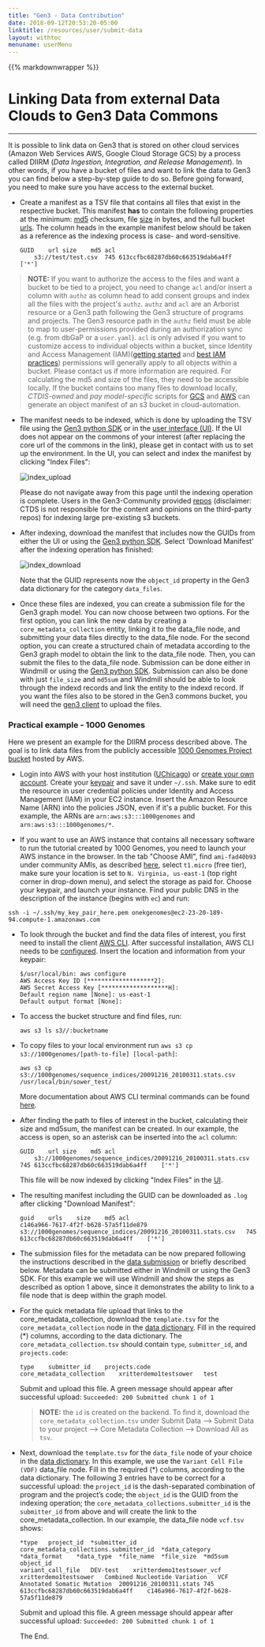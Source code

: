 ```yaml
---
title: "Gen3 - Data Contribution"
date: 2018-09-12T20:53:20-05:00
linktitle: /resources/user/submit-data
layout: withtoc
menuname: userMenu
---
```

{{% markdownwrapper %}}
# Linking Data from external Data Clouds to Gen3 Data Commons
***

It is possible to link data on Gen3 that is stored on other cloud services (Amazon Web Services AWS, Google Cloud Storage GCS) by a process called DIIRM (*Data Ingestion, Integration, and Release Management*). In other words, if you have a bucket of files and want to link the data to Gen3 you can find below a step-by-step guide to do so. Before going forward, you need to make sure you have access to the external bucket.

- Create a manifest as a TSV file that contains all files that exist in the respective bucket. This manifest **has** to contain the following properties at the minimum: <ins>md5</ins> checksum, file <ins>size</ins> in bytes, and the full bucket <ins>urls</ins>. The column heads in the example manifest below should be taken as a reference as the indexing process is case- and word-sensitive.

    ```
    GUID	url	size	md5	acl
     	s3://test/test.csv	745	613ccfbc68287db60c663519dab6a4ff	['*']
    ```

>__NOTE:__ If you want to authorize the access to the files and want a bucket to be tied to a project, you need to change `acl` and/or insert a column with `authz` as column head to add consent groups and index all the files with the project's `authz`.
`authz` and `acl` are an Arborist resource or a Gen3 path following the Gen3 structure of programs and projects. The Gen3 resource path in the `authz` field must be able to map to user-permissions provided during an authorization sync (e.g. from dbGaP or a `user.yaml`). `acl` is only advised if you want to customize access to individual objects within a bucket, since Identity and Access Management (IAM)([getting started](https://docs.aws.amazon.com/IAM/latest/UserGuide/getting-started_create-admin-group.html) and [best IAM practices](https://docs.aws.amazon.com/IAM/latest/UserGuide/best-practices.html)) permissions will generally apply to all objects within a bucket. Please contact us if more information are required.
For calculating the md5 and size of the files, they need to be accessible locally. If the bucket contains too many files to download locally, *CTDIS-owned* and *pay model-specific* scripts for [GCS](https://github.com/uc-cdis/cloud-automation/blob/master/doc/gcp-bucket-manifest.md) and [AWS](https://github.com/uc-cdis/cloud-automation/blob/master/doc/bucket-manifest.md) can generate an object manifest of an s3 bucket in cloud-automation.

- The manifest needs to be indexed, which is done by uploading the TSV file using the [Gen3 python SDK](https://github.com/uc-cdis/gen3sdk-python/blob/master/README.md#indexing-manifest) or in the [user interface (UI)](https://gen3.datacommons.io/indexing). If the UI does not appear on the commons of your interest (after replacing the core url of the commons in the link), please get in contact with us to set up the environment. In the UI, you can select and index the manifest by clicking "Index Files":

    ![index_upload](http://alpha.gen3.org/resources/user/submit-data/index_upload.png)

    Please do not navigate away from this page until the indexing operation is complete.
    Users in the Gen3-Community provided [repos](https://github.com/jacquayj/gen3-s3indexer-extramural) (disclaimer: CTDS is not responsible for the content and opinions on the third-party repos) for indexing large pre-existing s3 buckets.

- After indexing, download the manifest that includes now the GUIDs from either the UI or using the [Gen3 python SDK](https://github.com/uc-cdis/gen3sdk-python/blob/master/README.md#download-manifest). Select 'Download Manifest' after the indexing operation has finished:

    ![index_download](http://alpha.gen3.org/resources/user/submit-data/manifest_download.png)

    Note that the GUID represents now the `object_id` property in the Gen3 data dictionary for the category `data_files`.


<!---(If you are using cloud-automation, bullets 2 and 3 are done by a [Sower job](https://github.com/uc-cdis/sower-jobs/blob/master/README.md#manifest-indexing).)-->

- Once these files are indexed, you can create a submission file for the Gen3 graph model. You can now choose between two options.
For the first option, you can link the new data by creating a `core_metadata_collection` entity, linking it to the data_file node, and submitting your data files directly to the data_file node. For the second option, you can create a structured chain of metadata according to the Gen3 graph model to obtain the link to the data_file node. Then, you can submit the files to the data_file node. Submission can be done either in Windmill or using the [Gen3 python SDK](https://uc-cdis.github.io/gen3sdk-python/_build/html/submission.html). Submission can also be done with just `file_size` and `md5sum` and Windmill should be able to look through the indexd records and link the entity to the indexd record. If you want the files also to be stored in the Gen3 commons bucket, you will need the [gen3 client](https://gen3.org/resources/user/gen3-client/#3-upload-data-files) to upload the files.

### Practical example - 1000 Genomes
Here we present an example for the DIIRM process described above. The goal is to link data files from the publicly accessible [1000 Genomes Project bucket](http://s3.amazonaws.com/1000genomes) hosted by AWS.

- Login into AWS with your host institution ([UChicago](http://awslogin.uchicago.edu/)) or [create your own account](aws.amazon.com/ec2). Create your [keypair](https://docs.aws.amazon.com/AWSEC2/latest/UserGuide/get-set-up-for-amazon-ec2.html#create-a-key-pair) and save it under `~/.ssh`. Make sure to edit the resource in user credential policies under Identity and Access Management (IAM) in your EC2 instance. Insert the Amazon Resource Name (ARN) into the policies JSON, even if it's a public bucket. For this example, the ARNs are `arn:aws:s3:::1000genomes` and `arn:aws:s3:::1000genomes/*`.

- If you want to use an AWS instance that contains all necessary software to run the tutorial created by 1000 Genomes, you need to launch your AWS instance in the browser. In the tab "Choose AMI", find `ami-fad40b93` under community AMIs, as described [here](https://www.internationalgenome.org/using-1000-genomes-data-amazon-web-service-cloud), select `t1.micro` (free tier), make sure your location is set to `N. Virginia, us-east-1` (top right corner in drop-down menu), and select the storage as paid for. Choose your keypair, and launch your instance. Find your public DNS in the description of the instance (begins with `ec`) and run:
```
ssh -i ~/.ssh/my_key_pair_here.pem onekgenomes@ec2-23-20-189-94.compute-1.amazonaws.com
```

- To look through the bucket and find the data files of interest, you first need to install the client [AWS CLI](https://docs.aws.amazon.com/cli/latest/userguide/cli-chap-install.html). After successful installation, AWS CLI needs to be [configured](https://docs.aws.amazon.com/cli/latest/userguide/cli-configure-quickstart.html). Insert the location and information from your keypair:
    ```
    $/usr/local/bin: aws configure
    AWS Access Key ID [*******************2]:
    AWS Secret Access Key [*******************H]:
    Default region name [None]: us-east-1
    Default output format [None]:
    ```

- To access the bucket structure and find files, run:
    ```
    aws s3 ls s3//:bucketname
    ```

- To copy files to your local environment run `aws s3 cp s3://1000genomes/[path-to-file] [local-path]`:
    ```
    aws s3 cp s3://1000genomes/sequence_indices/20091216_20100311.stats.csv /usr/local/bin/sower_test/
    ```
    More documentation about AWS CLI terminal commands can be found [here](https://aws.amazon.com/cli/#file_commands_anchor).

- After finding the path to files of interest in the bucket, calculating their size and md5sum, the manifest can be created. In our example, the access is open, so an asterisk can be inserted into the `acl` column:

    ```
    GUID	url	size	md5	acl
     	s3://1000genomes/sequence_indices/20091216_20100311.stats.csv	745	613ccfbc68287db60c663519dab6a4ff	['*']
    ```

    This file will be now indexed by clicking "Index Files" in the [UI](https://gen3.datacommons.io/indexing).

- The resulting manifest including the GUID can be downloaded as `.log` after clicking "Download Manifest":
    ```
    guid	urls	size	md5	acl
    c146a966-7617-4f2f-b628-57a5f11de879	s3://1000genomes/sequence_indices/20091216_20100311.stats.csv	745	613ccfbc68287db60c663519dab6a4ff	['*']
    ```

- The submission files for the metadata can be now prepared following the instructions described in the [data submission](https://gen3.org/resources/user/submit-data/#4-submit-additional-project-metadata) or briefly described below. Metadata can be submitted either in Windmill or using the Gen3 SDK. For this example we will use Windmill and show the steps as described as option 1 above, since it demonstrates the ability to link to a file node that is deep within the graph model.

- For the quick metadata file upload that links to the core_metadata_collection, download the `template.tsv` for the `core_metadata_collection` node in the [data dictionary](https://gen3.datacommons.io/DD). Fill in the required (*) columns, according to the data dictionary. The `core_metadata_collection.tsv` should contain `type`, `submitter_id`, and `projects.code`:

    ```
    type	submitter_id	projects.code
    core_metadata_collection	xritterdemo1testsower	test
    ```
    Submit and upload this file. A green message should appear after successful upload:
    `Succeeded: 200
    Submitted chunk 1 of 1`

    >__NOTE:__  the `id` is created on the backend. To find it, download the `core_metadata_collection.tsv` under Submit Data --> Submit Data to your project --> Core Metadata Collection --> Download All as `tsv`.

- Next, download the `template.tsv` for the `data_file` node of your choice in the [data dictionary](https://gen3.datacommons.io/DD). In this example, we use the `Variant Cell File (VDF)` data_file node.
Fill in the required (*) columns, according to the data dictionary. The following 3 entries have to be correct for a successful upload: the `project_id` is the dash-separated combination of program and the project’s code; the `object_id` is the GUID from the indexing operation; the `core_metadata_collections.submitter_id` is the `submitter_id` from above and will create the link to the core_metadata_collection. In our example, the data_file node `vcf.tsv` shows:

    ```
    *type	project_id	*submitter_id	core_metadata_collections.submitter_id	*data_category	*data_format	*data_type	*file_name	*file_size	*md5sum	object_id
    variant_call_file	DEV-test	xritterdemo1testsower_vcf	xritterdemo1testsower	Combined Nucleotide Variation	VCF	Annotated Somatic Mutation	20091216_20100311.stats	745	613ccfbc68287db60c663519dab6a4ff	c146a966-7617-4f2f-b628-57a5f11de879
    ```
    Submit and upload this file. A green message should appear after successful upload:
    `Succeeded: 200
    Submitted chunk 1 of 1`

    The End.
